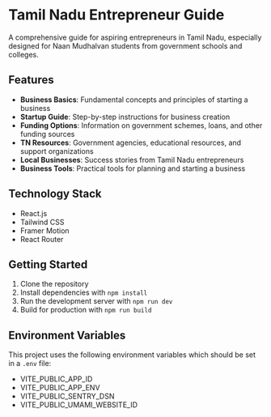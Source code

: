 # Tamil Nadu Entrepreneur Guide

A comprehensive guide for aspiring entrepreneurs in Tamil Nadu, especially designed for Naan Mudhalvan students from government schools and colleges.

## Features

- **Business Basics**: Fundamental concepts and principles of starting a business
- **Startup Guide**: Step-by-step instructions for business creation
- **Funding Options**: Information on government schemes, loans, and other funding sources
- **TN Resources**: Government agencies, educational resources, and support organizations
- **Local Businesses**: Success stories from Tamil Nadu entrepreneurs
- **Business Tools**: Practical tools for planning and starting a business

## Technology Stack

- React.js
- Tailwind CSS
- Framer Motion
- React Router

## Getting Started

1. Clone the repository
2. Install dependencies with `npm install`
3. Run the development server with `npm run dev`
4. Build for production with `npm run build`

## Environment Variables

This project uses the following environment variables which should be set in a `.env` file:

- VITE_PUBLIC_APP_ID
- VITE_PUBLIC_APP_ENV
- VITE_PUBLIC_SENTRY_DSN
- VITE_PUBLIC_UMAMI_WEBSITE_ID